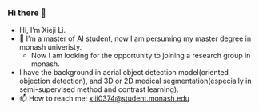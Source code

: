 ### Hi there 👋
-  Hi, I’m Xieji Li.
- 🔭 I’m a master of AI student, now I am persuming my master degree in monash univeristy.
  - Now I am looking for the opportunity to joining a research group in monash.
- I have the background in aerial object detection model(oriented objection detection), and 3D or 2D medical segmentation(especially in semi-supervised method and contrast learning).
- 📫 How to reach me: xlii0374@student.monash.edu
